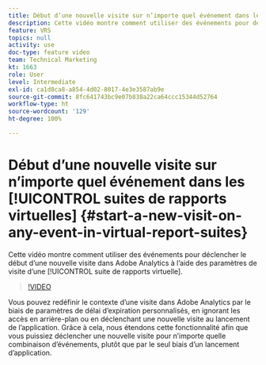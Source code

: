 ```yaml
---
title: Début d’une nouvelle visite sur n’importe quel événement dans les suites de rapports virtuelles
description: Cette vidéo montre comment utiliser des événements pour déclencher le début d’une nouvelle visite dans Adobe Analytics à l’aide des paramètres de visite d’une suite de rapports virtuelle.
feature: VRS
topics: null
activity: use
doc-type: feature video
team: Technical Marketing
kt: 1663
role: User
level: Intermediate
exl-id: ca1d8ca8-a854-4d02-8017-4e3e3587ab9e
source-git-commit: 8fc641743bc9e07b838a22ca64ccc15344d52764
workflow-type: ht
source-wordcount: '129'
ht-degree: 100%

---
```


# Début d’une nouvelle visite sur n’importe quel événement dans les [!UICONTROL suites de rapports virtuelles] {#start-a-new-visit-on-any-event-in-virtual-report-suites}

Cette vidéo montre comment utiliser des événements pour déclencher le début d’une nouvelle visite dans Adobe Analytics à l’aide des paramètres de visite d’une [!UICONTROL suite de rapports virtuelle].

>[!VIDEO](https://video.tv.adobe.com/v/23129/?quality=12&learn=on)

Vous pouvez redéfinir le contexte d’une visite dans Adobe Analytics par le biais de paramètres de délai d’expiration personnalisés, en ignorant les accès en arrière-plan ou en déclenchant une nouvelle visite au lancement de l’application. Grâce à cela, nous étendons cette fonctionnalité afin que vous puissiez déclencher une nouvelle visite pour n’importe quelle combinaison d’événements, plutôt que par le seul biais d’un lancement d’application.
